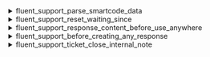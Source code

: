 <explain-block title="fluent-support/ticket_response_filters">

[//]: # (0)
<details class="fs-docs-collapse">

<summary class="fs-docs-title">fluent_support_parse_smartcode_data</summary>
<hr>
<div class="fs-docs-content">
This filter hook allows you to retrieve smart code data.

**Parameters**

- '$response' (array) Response of a ticket
- '$customer' (array) Ticket and its associate data

**Usage**

```php
add_filter('fluent_support/parse_smartcode_data', function ($response, $data) {
    // ...do something
}, 10, 2)
```

**Reference**

`apply_filters('fluent_support/parse_smartcode_data', $data['content'], [
                'customer' => $ticket->customer,
                'agent'    => $person
            ])
`


This filter is located in <br>
`fluent-support/app/Services/Tickets/ResponseService.php`,
`fluent-support/app/Hooks/Handlers/EmailNotificationHandler.php`
</div>

</details>



[//]: # (1)
<details class="fs-docs-collapse">

<summary class="fs-docs-title">fluent_support_reset_waiting_since</summary>
<hr>
<div class="fs-docs-content">
This filter hook enables you to retrieve the reset waiting state and response data, providing you with the ability to customize the data.

**Parameters**

- '$state' (boolean) The reset waiting since state for a ticket
- '$content' (string) Conversation data

**Usage**

```php
add_filter('fluent_support/reset_waiting_since', function ($state, $content) {
    // ...do something
}, 10, 2)
```

**Reference**

`apply_filters('fluent_support/reset_waiting_since', true, $content)`


This filter is located in <br>
`fluent-support/app/Services/Tickets/ResponseService.php`,
`fluent-support/app/Model/Tickets/Conversation.php`
</div>

</details>

[//]: # (0)
<details class="fs-docs-collapse">

<summary class="fs-docs-title">fluent_support_response_content_before_use_anywhere</summary>
<hr>
<div class="fs-docs-content">
This filter hook allows you to retrieve response data before it is used anywhere, providing you with the ability to customize the data.

**Parameters**

- '$content' (string) Conversation data

**Usage**

```php
add_filter('fluent_support/response_content_before_use_anywhere', function ($content) {
    // ...do something
}, 10, 1)
```

**Reference**

`apply_filters('fluent_support/response_content_before_use_anywhere', $content)`


This filter is located in <br>
`fluent-support/app/Services/Tickets/ResponseService.php`
</div>

</details>

[//]: # (3)
<details class="fs-docs-collapse">

<summary class="fs-docs-title">fluent_support_before_creating_any_response</summary>
<hr>
<div class="fs-docs-content">
This filter hook allows you to retrieve ticket, person and response data before creating the response.

**Parameters**

- '$response' (array) Response data
- '$ticket' (object) Ticket data
- '$person' (object) Person data

**Usage**

```php
add_filter('fluent_support/new_' . $person_type . '_' . $convoType, function ($response, $ticket, $person) {
    // ...do something
}, 10, 3)
```

**Note:** `$person->person_type` contains the type of a person, whether it be an agent, user, etc., with `$convoType` being a dynamically assigned conversation type.

**Reference**

`apply_filters('fluent_support/new_' . $person->person_type . '_' . $convoType, $response, $ticket, $person)`


This filter is located in <br>
`fluent-support/app/Services/Tickets/ResponseService.php`
</div>

</details>

[//]: # (4)
<details class="fs-docs-collapse">

<summary class="fs-docs-title">fluent_support_ticket_close_internal_note</summary>
<hr>
<div class="fs-docs-content">
This filter hook enables you to retrieve and modify internal notes and ticket data.

**Parameters**

- '$internalNote' (string) Internal note message
- '$ticket' (object) Ticket data

**Usage**

```php
add_filter('fluent_support/ticket_close_internal_note', function ($internalNote, $ticket) {
    // ...do something
}, 10, 2)
```

**Reference**

`apply_filters('fluent_support/ticket_close_internal_note', $internalNote, $ticket)`


This filter is located in <br>
`fluent-support/app/Services/Tickets/ResponseService.php`
</div>

</details>


</explain-block>

